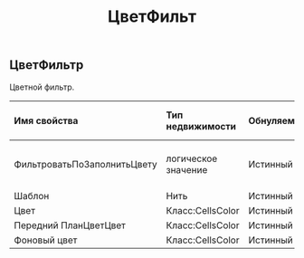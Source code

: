 ﻿---
title: ЦветФильт
second_title: Aspose.Cells Cloud Documen
type: docs
url: /ru/specification/model/colorfilter/
description: "Aspose.Cells Спецификация облачной модели: ColorFilter. Легко обрабатывайте Excel и другие документы электронных таблиц с помощью таких функций, как открытие, создание, редактирование, разделение, слияние, сравнение и преобразование."
weight: 50
---
## **ЦветФильтр**

 Цветной фильтр.

| Имя свойства| Тип недвижимости| Обнуляемый| Только чтение| Значение по умолчанию| Описание|
|:- |:- |:- |:- |:- |:- |
| ФильтроватьПоЗаполнитьЦвету| логическое значение| Истинный| ЛОЖЬ|| Фильтрация по цвету заливки ячейки.|
| Шаблон| Нить| Истинный| ЛОЖЬ|||
| Цвет| Класс:CellsColor| Истинный| ЛОЖЬ|||
| Передний ПланЦветЦвет| Класс:CellsColor| Истинный| ЛОЖЬ|||
| Фоновый цвет| Класс:CellsColor| Истинный| ЛОЖЬ|||

